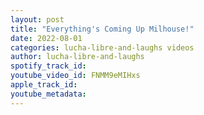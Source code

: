 ```yaml
---
layout: post
title: "Everything's Coming Up Milhouse!"
date: 2022-08-01
categories: lucha-libre-and-laughs videos
author: lucha-libre-and-laughs
spotify_track_id: 
youtube_video_id: FNMM9eMIHxs
apple_track_id: 
youtube_metadata: 
---
```


